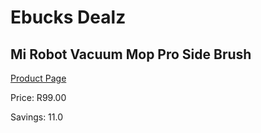 
# Ebucks Dealz
## Mi Robot Vacuum Mop Pro Side Brush
[Product Page](https://www.ebucks.com/web/shop/productSelected.do?prodId=1065096104&catId=1158500262)

Price: R99.00

Savings: 11.0


	